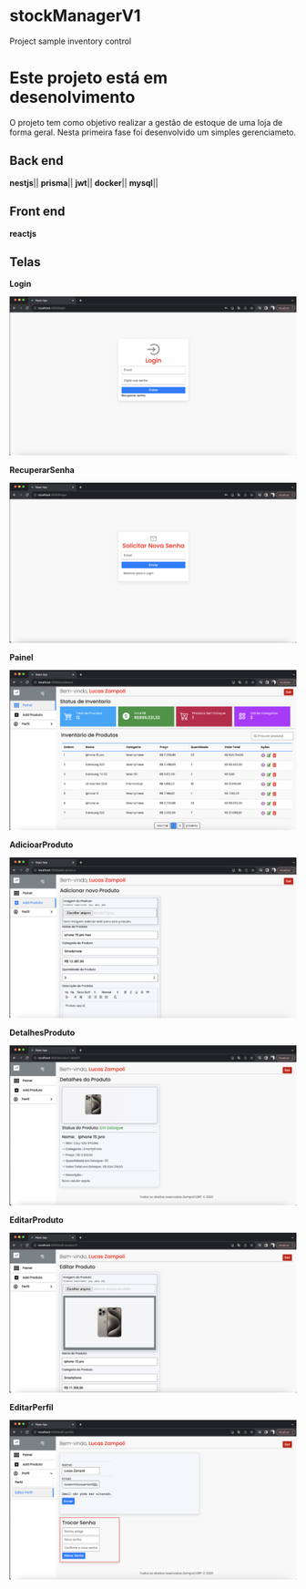 # stockManagerV1
Project sample inventory control

# Este projeto está em desenolvimento

O projeto tem como objetivo realizar a gestão de estoque de uma loja de forma geral. Nesta primeira fase foi desenvolvido um simples gerenciameto.


## Back end

**nestjs**||
**prisma**||
**jwt**||
**docker**||
**mysql**||

## Front end

**reactjs**

## Telas

**Login**
<p align="center"><img src="./readme/login.png"/></p>

**RecuperarSenha**
<p align="center"><img src="./readme/forgot.png"/></p>

**Painel**
<p align="center"><img src="./readme/dashboard.png"/></p>

**AdicioarProduto**
<p align="center"><img src="./readme/addProduct.png"/></p>

**DetalhesProduto**
<p align="center"><img src="./readme/detailProduct.png"/></p>

**EditarProduto**
<p align="center"><img src="./readme/editProduct.png"/></p>

**EditarPerfil**
<p align="center"><img src="./readme/editProfile.png"/></p>
